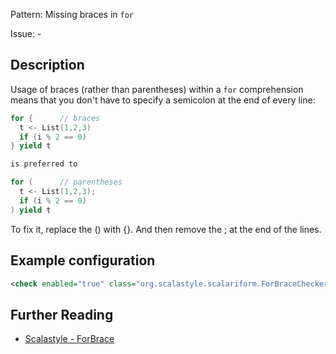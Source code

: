 Pattern: Missing braces in `for`

Issue: -

## Description

Usage of braces (rather than parentheses) within a `for` comprehension means that you don't have to specify a semicolon at the end of every line:

```scala
for {      // braces
  t <- List(1,2,3)
  if (i % 2 == 0)
} yield t

is preferred to

for (      // parentheses
  t <- List(1,2,3);
  if (i % 2 == 0)
) yield t
```

To fix it, replace the () with {}. And then remove the ; at the end of the lines.

## Example configuration

```xml
<check enabled="true" class="org.scalastyle.scalariform.ForBraceChecker" level="warning"/>
```
<a name="org_scalastyle_scalariform_IfBraceChecker" />

## Further Reading

* [Scalastyle - ForBrace](http://www.scalastyle.org/rules-1.0.0.html#org_scalastyle_scalariform_ForBraceChecker)